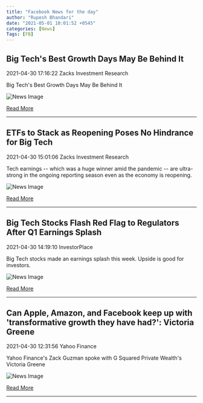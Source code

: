 ```yaml
---
title: "Facebook News for the day"
author: "Rupesh Bhandari"
date: "2021-05-01 10:01:52 +0545"
categories: [News]
Tags: [FB]
---
```


## Big Tech's Best Growth Days May Be Behind It

2021-04-30 17:16:22 Zacks Investment Research

Big Tech's Best Growth Days May Be Behind It

![News Image](https://cdn.snapi.dev/images/v1/f/5/computer-electronic2-797594.jpg)

[Read More](https://www.zacks.com/commentary/1480089/big-techs-best-growth-days-may-be-behind-it)

---
        
## ETFs to Stack as Reopening Poses No Hindrance for Big Tech

2021-04-30 15:01:06 Zacks Investment Research

Tech earnings -- which was a huge winner amid the pandemic -- are ultra-strong in the ongoing reporting season even as the economy is reopening.

![News Image](https://cdn.snapi.dev/images/v1/v/0/computer-electronic15-797299.jpg)

[Read More](https://www.zacks.com/stock/news/1479999/etfs-to-stack-as-reopening-poses-no-hindrance-for-big-tech)

---
        
## Big Tech Stocks Flash Red Flag to Regulators After Q1 Earnings Splash

2021-04-30 14:19:10 InvestorPlace

Big Tech stocks made an earnings splash this week. Upside is good for investors.

![News Image](https://cdn.snapi.dev/images/v1/b/p/computer-electronic14-797250.jpg)

[Read More](https://investorplace.com/2021/04/big-tech-stocks-flash-red-flag-to-regulators-after-q1-earnings-splash/)

---
        
## Can Apple, Amazon, and Facebook keep up with 'transformative growth they have had?': Victoria Greene

2021-04-30 12:31:56 Yahoo Finance

Yahoo Finance's Zack Guzman spoke with G Squared Private Wealth's Victoria Greene

![News Image](https://cdn.snapi.dev/images/v1/m/q/can-apple-amazon-and-facebook-keep-up-with-transformative-growth-they-have-had-victoria-greene-796988.jpg)

[Read More](https://www.youtube.com/watch?v=-OTuI16sbxw)

---
        